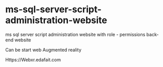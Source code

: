 # ms-sql-server-script-administration-website
ms sql server script administration website with role - permissions back-end website

Can be start web Augmented reality

Https://Webxr.edafait.com
